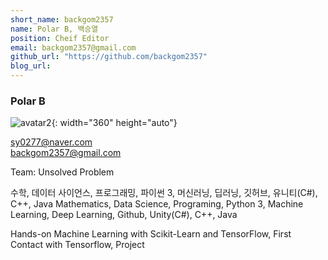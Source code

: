 ```yaml
---
short_name: backgom2357
name: Polar B, 백승열
position: Cheif Editor
email: backgom2357@gmail.com
github_url: "https://github.com/backgom2357"
blog_url:
---
```

### Polar B
![avatar2](https://avatars2.githubusercontent.com/u/30210944?s=400&v=4){: width="360" height="auto"}

sy0277@naver.com <br>
backgom2357@gmail.com

Team: Unsolved Problem  

수학, 데이터 사이언스, 프로그래밍, 파이썬 3, 머신러닝, 딥러닝, 깃허브, 유니티(C#), C++, Java
Mathematics, Data Science, Programing, Python 3, Machine Learning, Deep Learning, Github, Unity(C#), C++, Java

Hands-on Machine Learning with Scikit-Learn and TensorFlow, First Contact with Tensorflow, Project
